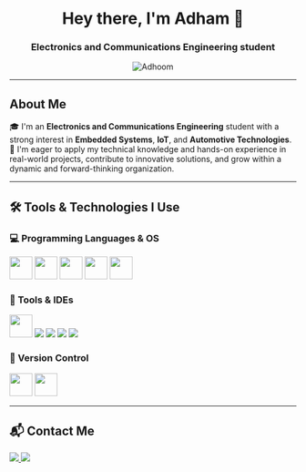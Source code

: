 <h1 align="center">Hey there, I'm Adham 👋</h1>
<h3 align="center">Electronics and Communications Engineering student</h3>

<p align="center">
  <img src="https://komarev.com/ghpvc/?username=Adhoom&label=Profile%20views&color=0e75b6&style=flat" alt="Adhoom" />
</p>

---

## About Me

🎓 I'm an **Electronics and Communications Engineering** student with a strong interest in **Embedded Systems**, **IoT**, and **Automotive Technologies**.  
🚀 I'm eager to apply my technical knowledge and hands-on experience in real-world projects, contribute to innovative solutions, and grow within a dynamic and forward-thinking organization.

---

## 🛠️ Tools & Technologies I Use

### 💻 Programming Languages & OS

<p align="left">
  <img src="https://cdn.jsdelivr.net/gh/devicons/devicon/icons/c/c-original.svg" width="40" />
  <img src="https://cdn.jsdelivr.net/gh/devicons/devicon/icons/cplusplus/cplusplus-original.svg" width="40" />
  <img src="https://cdn.jsdelivr.net/gh/devicons/devicon/icons/python/python-original.svg" width="40" />
  <img src="https://cdn.jsdelivr.net/gh/devicons/devicon/icons/linux/linux-original.svg" width="40" />
  <img src="https://cdn.jsdelivr.net/gh/devicons/devicon/icons/ubuntu/ubuntu-plain.svg" width="40" />
</p>

### 🧰 Tools & IDEs

<p align="left">
  <img src="https://cdn.jsdelivr.net/gh/devicons/devicon/icons/vscode/vscode-original.svg" width="40" />
  <img src="https://img.shields.io/badge/Eclipse-2C2255?style=for-the-badge&logo=eclipse&logoColor=white" />
  <img src="https://img.shields.io/badge/Qt-green?style=for-the-badge&logo=qt&logoColor=white" />
  <img src="https://img.shields.io/badge/Proteus-00adef?style=for-the-badge&logo=proteus&logoColor=white" />
  <img src="https://img.shields.io/badge/Raspberry%20Pi-C51A4A?style=for-the-badge&logo=raspberrypi&logoColor=white" />
</p>

### 🔧 Version Control

<p align="left">
  <img src="https://cdn.jsdelivr.net/gh/devicons/devicon/icons/git/git-original.svg" width="40" />
  <img src="https://cdn.jsdelivr.net/gh/devicons/devicon/icons/github/github-original.svg" width="40" />
</p>

---

## 📬 Contact Me

<p align="left">
  <a href="https://www.linkedin.com/in/zuadham" target="_blank">
    <img src="https://img.shields.io/badge/LinkedIn-0A66C2?style=for-the-badge&logo=linkedin&logoColor=white"/>
  </a>
  <a href="https://github.com/Adhoom21" target="_blank">
    <img src="https://img.shields.io/badge/GitHub-000?style=for-the-badge&logo=github&logoColor=white"/>
  </a>
</p>
